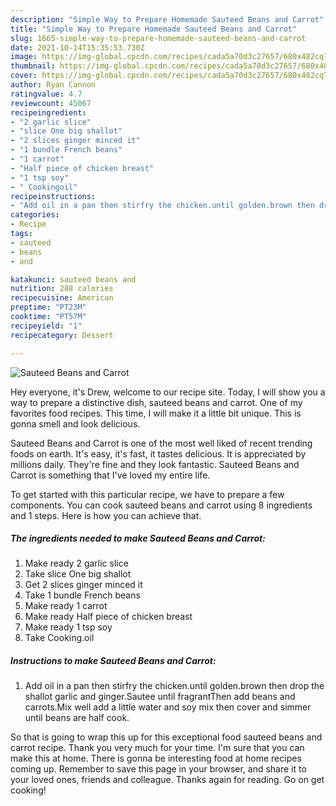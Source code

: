 ```yaml
---
description: "Simple Way to Prepare Homemade Sauteed Beans and Carrot"
title: "Simple Way to Prepare Homemade Sauteed Beans and Carrot"
slug: 1665-simple-way-to-prepare-homemade-sauteed-beans-and-carrot
date: 2021-10-14T15:35:53.730Z
image: https://img-global.cpcdn.com/recipes/cada5a70d3c27657/680x482cq70/sauteed-beans-and-carrot-recipe-main-photo.jpg
thumbnail: https://img-global.cpcdn.com/recipes/cada5a70d3c27657/680x482cq70/sauteed-beans-and-carrot-recipe-main-photo.jpg
cover: https://img-global.cpcdn.com/recipes/cada5a70d3c27657/680x482cq70/sauteed-beans-and-carrot-recipe-main-photo.jpg
author: Ryan Cannon
ratingvalue: 4.7
reviewcount: 45067
recipeingredient:
- "2 garlic slice"
- "slice One big shallot"
- "2 slices ginger minced it"
- "1 bundle French beans"
- "1 carrot"
- "Half piece of chicken breast"
- "1 tsp soy"
- " Cookingoil"
recipeinstructions:
- "Add oil in a pan then stirfry the chicken.until golden.brown then drop the shallot garlic and ginger.Sautee until fragrantThen add beans and carrots.Mix well add a little water and soy mix then cover and simmer until beans are half cook."
categories:
- Recipe
tags:
- sauteed
- beans
- and

katakunci: sauteed beans and 
nutrition: 288 calories
recipecuisine: American
preptime: "PT23M"
cooktime: "PT57M"
recipeyield: "1"
recipecategory: Dessert

---
```



![Sauteed Beans and Carrot](https://img-global.cpcdn.com/recipes/cada5a70d3c27657/680x482cq70/sauteed-beans-and-carrot-recipe-main-photo.jpg)

Hey everyone, it's Drew, welcome to our recipe site. Today, I will show you a way to prepare a distinctive dish, sauteed beans and carrot. One of my favorites food recipes. This time, I will make it a little bit unique. This is gonna smell and look delicious.



Sauteed Beans and Carrot is one of the most well liked of recent trending foods on earth. It's easy, it's fast, it tastes delicious. It is appreciated by millions daily. They're fine and they look fantastic. Sauteed Beans and Carrot is something that I've loved my entire life.


To get started with this particular recipe, we have to prepare a few components. You can cook sauteed beans and carrot using 8 ingredients and 1 steps. Here is how you can achieve that.

<!--inarticleads1-->

##### The ingredients needed to make Sauteed Beans and Carrot:

1. Make ready 2 garlic slice
1. Take slice One big shallot
1. Get 2 slices ginger minced it
1. Take 1 bundle French beans
1. Make ready 1 carrot
1. Make ready Half piece of chicken breast
1. Make ready 1 tsp soy
1. Take  Cooking.oil




<!--inarticleads2-->

##### Instructions to make Sauteed Beans and Carrot:

1. Add oil in a pan then stirfry the chicken.until golden.brown then drop the shallot garlic and ginger.Sautee until fragrantThen add beans and carrots.Mix well add a little water and soy mix then cover and simmer until beans are half cook.




So that is going to wrap this up for this exceptional food sauteed beans and carrot recipe. Thank you very much for your time. I'm sure that you can make this at home. There is gonna be interesting food at home recipes coming up. Remember to save this page in your browser, and share it to your loved ones, friends and colleague. Thanks again for reading. Go on get cooking!
